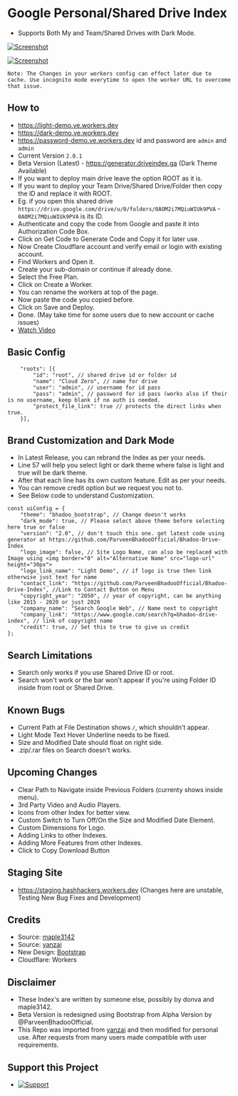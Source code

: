 # Google Personal/Shared Drive Index

* Supports Both My and Team/Shared Drives with Dark Mode.

[![Screenshot](https://raw.githubusercontent.com/ParveenBhadooOfficial/Bhadoo-Drive-Index/master/images/beta-light-screenshot.png)](https://github.com/ParveenBhadooOfficial/Bhadoo-Drive-Index)

[![Screenshot](https://raw.githubusercontent.com/ParveenBhadooOfficial/Bhadoo-Drive-Index/master/images/beta-dark-screenshot.png)](https://github.com/ParveenBhadooOfficial/Bhadoo-Drive-Index)

`Note: The Changes in your workers config can effect later due to cache. Use incognito mode everytime to open the worker URL to overcome that issue.`

## How to

* https://light-demo.ve.workers.dev
* https://dark-demo.ve.workers.dev
* https://password-demo.ve.workers.dev id and password are `admin` and `admin`
* Current Version `2.0.1`
* Beta Version (Latest) - https://generator.driveindex.ga (Dark Theme Available)
* If you want to deploy main drive leave the option ROOT as it is.
* If you want to deploy your Team Drive/Shared Drive/Folder then copy the ID and replace it with ROOT.
* Eg. if you open this shared drive `https://drive.google.com/drive/u/0/folders/0AOM2i7MQiuWIUk9PVA` - `0AOM2i7MQiuWIUk9PVA` is its ID.
* Authenticate and copy the code from Google and paste it into Authorization Code Box.
* Click on Get Code to Generate Code and Copy it for later use.
* Now Create Cloudflare account and verify email or login with existing account.
* Find Workers and Open it.
* Create your sub-domain or continue if already done.
* Select the Free Plan.
* Click on Create a Worker.
* You can rename the workers at top of the page.
* Now paste the code you copied before.
* Click on Save and Deploy.
* Done. (May take time for some users due to new account or cache issues)
* [Watch Video](https://www.youtube.com/watch?v=8WMddzVX1Dw&feature=youtu.be)

## Basic Config

````
	"roots": [{
		"id": "root", // shared drive id or folder id
		"name": "Cloud Zero", // name for drive
		"user": "admin", // username for id pass
		"pass": "admin", // password for id pass (works also if their is no username, keep blank if no auth is needed.
		"protect_file_link": true // protects the direct links when true.
	}],
````

## Brand Customization and Dark Mode

* In Latest Release, you can rebrand the Index as per your needs.
* Line 57 will help you select light or dark theme where false is light and true will be dark theme.
* After that each line has its own custom feature. Edit as per your needs.
* You can remove credit option but we request you not to.
* See Below code to understand Customization.
````
const uiConfig = {
	"theme": "bhadoo_bootstrap", // Change doesn't works
	"dark_mode": true, // Please select above theme before selecting here true or false
	"version": "2.0", // don't touch this one. get latest code using generator at https://github.com/ParveenBhadooOfficial/Bhadoo-Drive-Index
	"logo_image": false, // Site Logo Name, can also be replaced with Image using <img border="0" alt="Alternative Name" src="logo-url" height="30px">
	"logo_link_name": "Light Demo", // if logo is true then link otherwise just text for name
	"contact_link": "https://github.com/ParveenBhadooOfficial/Bhadoo-Drive-Index", //Link to Contact Button on Menu
	"copyright_year": "2050", // year of copyright, can be anything like 2015 - 2020 or just 2020
	"company_name": "Search Google Web", // Name next to copyright
	"company_link": "https://www.google.com/search?q=bhadoo-drive-index", // link of copyright name
	"credit": true, // Set this to true to give us credit
};
````

## Search Limitations

* Search only works if you use Shared Drive ID or root.
* Search won't work or the bar won't appear if you're using Folder ID inside from root or Shared Drive.

## Known Bugs

* Current Path at File Destination shows `/`, which shouldn't appear.
* Light Mode Text Hover Underline needs to be fixed.
* Size and Modified Date should float on right side.
* .zip/.rar files on Search doesn't works.

## Upcoming Changes

* Clear Path to Navigate inside Previous Folders (currenty shows inside menu).
* 3rd Party Video and Audio Players.
* Icons from other Index for better view.
* Custom Switch to Turn Off/On the Size and Modified Date Element.
* Custom Dimensions for Logo.
* Adding Links to other Indexes.
* Adding More Features from other Indexes.
* Click to Copy Download Button

## Staging Site

* https://staging.hashhackers.workers.dev (Changes here are unstable, Testing New Bug Fixes and Development)

## Credits

* Source: [maple3142](https://github.com/maple3142/GDIndex)
* Source: [yanzai](https://github.com/yanzai/goindex)
* New Design: [Bootstrap](https://getbootstrap.com)
* Cloudflare: Workers

## Disclaimer

* These Index's are written by someone else, possibly by donva and maple3142.
* Beta Version is redesigned using Bootstrap from Alpha Version by @ParveenBhadooOfficial.
* This Repo was imported from [yanzai](https://github.com/yanzai/goindex) and then modified for personal use. After requests from many users made compatible with user requirements.

## Support this Project

* [![Support](https://cdn.buymeacoffee.com/buttons/v2/default-white.png)](https://www.buymeacoffee.com/bhadoo)
